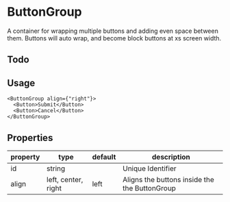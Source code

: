 # ButtonGroup

A container for wrapping multiple buttons and adding even space between them. Buttons will auto wrap, and become block buttons at xs screen width.

## Todo


## Usage

```tsx
<ButtonGroup align={"right"}>
  <Button>Submit</Button>
  <Button>Cancel</Button>
</ButtonGroup>
```

## Properties
| property | type                 | default | description                                   |
|----------|----------------------|---------|-----------------------------------------------|
| id       | string               |         | Unique Identifier                             |
| align    | left, center, right  | left    | Aligns the buttons inside the the ButtonGroup |

